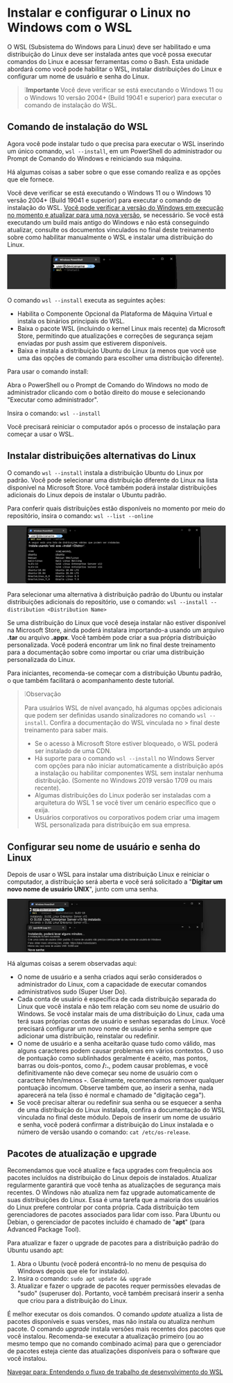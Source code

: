 # Instalar e configurar o Linux no Windows com o WSL
O WSL (Subsistema do Windows para Linux) deve ser habilitado e uma distribuição do Linux deve ser instalada antes que você possa executar comandos do Linux e acessar ferramentas como o Bash. Esta unidade abordará como você pode habilitar o WSL, instalar distribuições do Linux e configurar um nome de usuário e senha do Linux.
> ❕**Importante**
>  Você deve verificar se está executando o Windows 11 ou o Windows 10 versão 2004+ (Build 19041 e superior) para executar o comando de instalação do WSL.

## Comando de instalação do WSL
Agora você pode instalar tudo o que precisa para executar o WSL inserindo um único comando, `wsl --install`, em um PowerShell do administrador ou Prompt de Comando do Windows e reiniciando sua máquina.

Há algumas coisas a saber sobre o que esse comando realiza e as opções que ele fornece.

Você deve verificar se está executando o Windows 11 ou o Windows 10 versão 2004+ (Build 19041 e superior) para executar o comando de instalação do WSL. [Você pode verificar a versão do Windows em execução no momento e atualizar para uma nova versão](ms-settings:windowsupdate), se necessário. Se você está executando um build mais antigo do Windows e não está conseguindo atualizar, consulte os documentos vinculados no final deste treinamento sobre como habilitar manualmente o WSL e instalar uma distribuição do Linux.


![Captura de tela do PowerShell com o comando wsl install inserido.](../images/wsl-install.png)

O comando `wsl --install` executa as seguintes ações:

- Habilita o Componente Opcional da Plataforma de Máquina Virtual e instala os binários principais do WSL.
- Baixa o pacote WSL (incluindo o kernel Linux mais recente) da Microsoft Store, permitindo que atualizações e correções de segurança sejam enviadas por push assim que estiverem disponíveis.
- Baixa e instala a distribuição Ubuntu do Linux (a menos que você use uma das opções de comando para escolher uma distribuição diferente).

Para usar o comando install:

Abra o PowerShell ou o Prompt de Comando do Windows no modo de administrador clicando com o botão direito do mouse e selecionando "Executar como administrador".

Insira o comando: `wsl --install`

Você precisará reiniciar o computador após o processo de instalação para começar a usar o WSL.

## Instalar distribuições alternativas do Linux

O comando `wsl --install` instala a distribuição Ubuntu do Linux por padrão. Você pode selecionar uma distribuição diferente do Linux na lista disponível na Microsoft Store. Você também poderá instalar distribuições adicionais do Linux depois de instalar o Ubuntu padrão.

Para conferir quais distribuições estão disponíveis no momento por meio do repositório, insira o comando: `wsl --list --online`

![Captura de tela do PowerShell com a exibição de comando online wsl list de distribuições do Linux disponíveis na Microsoft Store.](../images/wsl-list.png)

Para selecionar uma alternativa à distribuição padrão do Ubuntu ou instalar distribuições adicionais do repositório, use o comando: `wsl --install --distribution <Distribution Name>`

Se uma distribuição do Linux que você deseja instalar não estiver disponível na Microsoft Store, ainda poderá instalara importando-a usando um arquivo **.tar** ou arquivo **.appx**. Você também pode criar a sua própria distribuição personalizada. Você poderá encontrar um link no final deste treinamento para a documentação sobre como importar ou criar uma distribuição personalizada do Linux. 

Para iniciantes, recomenda-se começar com a distribuição Ubuntu padrão, o que também facilitará o acompanhamento deste tutorial.

> ❕Observação
>
> Para usuários WSL de nível avançado, há algumas opções adicionais que podem ser definidas usando sinalizadores no comando `wsl --install`. Confira a documentação do WSL vinculada no > final deste treinamento para saber mais.
>
> - Se o acesso à Microsoft Store estiver bloqueado, o WSL poderá ser instalado de uma CDN.
> - Há suporte para o comando `wsl --install` no Windows Server com opções para não iniciar automaticamente a distribuição após a instalação ou habilitar componentes WSL sem instalar
> nenhuma distribuição. (Somente no Windows 2019 versão 1709 ou mais recente).
> - Algumas distribuições do Linux poderão ser instaladas com a arquitetura do WSL 1 se você tiver um cenário específico que o exija.
> - Usuários corporativos ou corporativos podem criar uma imagem WSL personalizada para distribuição em sua empresa.

## Configurar seu nome de usuário e senha do Linux
Depois de usar o WSL para instalar uma distribuição Linux e reiniciar o computador, a distribuição será aberta e você será solicitado a "**Digitar um novo nome de usuário UNIX**", junto com uma senha.

![Captura de tela do PowerShell com o wsl instalando a distribuição OpenSUSE do Linux e solicitando um nome de usuário e senha.](../images/wsl-username.png)

Há algumas coisas a serem observadas aqui:

- O nome de usuário e a senha criados aqui serão considerados o administrador do Linux, com a capacidade de executar comandos administrativos sudo (Super User Do).
- Cada conta de usuário é específica de cada distribuição separada do Linux que você instala e não tem relação com seu nome de usuário do Windows. Se você instalar mais de uma distribuição do Linux, cada uma terá suas próprias contas de usuário e senhas separadas do Linux. Você precisará configurar um novo nome de usuário e senha sempre que adicionar uma distribuição, reinstalar ou redefinir.
- O nome de usuário e a senha aceitarão quase tudo como válido, mas alguns caracteres podem causar problemas em vários contextos. O uso de pontuação como sublinhados geralmente é aceito, mas pontos, barras ou dois-pontos, como **/:.**, podem causar problemas, e você definitivamente não deve começar seu nome de usuário com o caractere hífen/menos **-**. Geralmente, recomendamos remover qualquer pontuação incomum. Observe também que, ao inserir a senha, nada aparecerá na tela (isso é normal e chamado de "digitação cega").
- Se você precisar alterar ou redefinir sua senha ou se esquecer a senha de uma distribuição do Linux instalada, confira a documentação do WSL vinculada no final deste módulo.
Depois de inserir um nome de usuário e senha, você poderá confirmar a distribuição do Linux instalada e o número de versão usando o comando: `cat /etc/os-release`.

## Pacotes de atualização e upgrade
Recomendamos que você atualize e faça upgrades com frequência aos pacotes incluídos na distribuição do Linux depois de instalados. Atualizar regularmente garantirá que você tenha as atualizações de segurança mais recentes. O Windows não atualiza nem faz upgrade automaticamente de suas distribuições do Linux. Essa é uma tarefa que a maioria dos usuários do Linux prefere controlar por conta própria. Cada distribuição tem gerenciadores de pacotes associados para lidar com isso. Para Ubuntu ou Debian, o gerenciador de pacotes incluído é chamado de "**apt**" (para Advanced Package Tool).

Para atualizar e fazer o upgrade de pacotes para a distribuição padrão do Ubuntu usando apt:

1. Abra o Ubuntu (você poderá encontrá-lo no menu de pesquisa do Windows depois que ele for instalado).
2. Insira o comando: `sudo apt update && upgrade`
3. Atualizar e fazer o upgrade de pacotes requer permissões elevadas de "sudo" (superuser do). Portanto, você também precisará inserir a senha que criou para a distribuição do Linux.

É melhor executar os dois comandos. O comando *update* atualiza a lista de pacotes disponíveis e suas versões, mas não instala ou atualiza nenhum pacote. O comando *upgrade* instala versões mais recentes dos pacotes que você instalou. Recomenda-se executar a atualização primeiro (ou ao mesmo tempo que no comando combinado acima) para que o gerenciador de pacotes esteja ciente das atualizações disponíveis para o software que você instalou.

[Navegar para: Entendendo o fluxo de trabalho de desenvolvimento do WSL](./understanding-workflow.md)